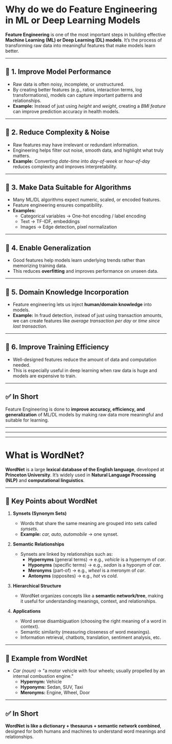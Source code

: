 # Why do we do Feature Engineering in ML or Deep Learning Models

**Feature Engineering** is one of the most important steps in building effective **Machine Learning (ML) or Deep Learning (DL) models**. It’s the process of transforming raw data into meaningful features that make models learn better.  

---

## 🔑 1. Improve Model Performance
- Raw data is often noisy, incomplete, or unstructured.  
- By creating better features (e.g., ratios, interaction terms, log transformations), models can capture important patterns and relationships.  
- **Example:** Instead of just using *height* and *weight*, creating a *BMI feature* can improve prediction accuracy in health models.  

---

## 🔑 2. Reduce Complexity & Noise
- Raw features may have irrelevant or redundant information.  
- Engineering helps filter out noise, smooth data, and highlight what truly matters.  
- **Example:** Converting *date-time* into *day-of-week* or *hour-of-day* reduces complexity and improves interpretability.  

---

## 🔑 3. Make Data Suitable for Algorithms
- Many ML/DL algorithms expect numeric, scaled, or encoded features.  
- Feature engineering ensures compatibility.  
- **Examples:**  
  - Categorical variables → One-hot encoding / label encoding  
  - Text → TF-IDF, embeddings  
  - Images → Edge detection, pixel normalization  

---

## 🔑 4. Enable Generalization
- Good features help models learn underlying trends rather than memorizing training data.  
- This reduces **overfitting** and improves performance on unseen data.  

---

## 🔑 5. Domain Knowledge Incorporation
- Feature engineering lets us inject **human/domain knowledge** into models.  
- **Example:** In fraud detection, instead of just using transaction amounts, we can create features like *average transaction per day* or *time since last transaction.*  

---

## 🔑 6. Improve Training Efficiency
- Well-designed features reduce the amount of data and computation needed.  
- This is especially useful in deep learning when raw data is huge and models are expensive to train.  

---

## ✅ In Short
Feature Engineering is done to **improve accuracy, efficiency, and generalization** of ML/DL models by making raw data more meaningful and suitable for learning.  

---
---
---

# What is WordNet?

**WordNet** is a large **lexical database of the English language**, developed at **Princeton University**. It’s widely used in **Natural Language Processing (NLP)** and **computational linguistics**.  

---

## 🔑 Key Points about WordNet

1. **Synsets (Synonym Sets)**  
   - Words that share the same meaning are grouped into sets called *synsets*.  
   - **Example:** *car, auto, automobile* → one synset.  

2. **Semantic Relationships**  
   - Synsets are linked by relationships such as:  
     - **Hypernyms** (general terms) → e.g., *vehicle* is a hypernym of *car*.  
     - **Hyponyms** (specific terms) → e.g., *sedan* is a hyponym of *car*.  
     - **Meronyms** (part-of) → e.g., *wheel* is a meronym of *car*.  
     - **Antonyms** (opposites) → e.g., *hot* vs *cold*.  

3. **Hierarchical Structure**  
   - WordNet organizes concepts like a **semantic network/tree**, making it useful for understanding meanings, context, and relationships.  

4. **Applications**  
   - Word sense disambiguation (choosing the right meaning of a word in context).  
   - Semantic similarity (measuring closeness of word meanings).  
   - Information retrieval, chatbots, translation, sentiment analysis, etc.  

---

## 🔹 Example from WordNet
- *Car (noun)* → "a motor vehicle with four wheels; usually propelled by an internal combustion engine."  
  - **Hypernym:** Vehicle  
  - **Hyponyms:** Sedan, SUV, Taxi  
  - **Meronyms:** Engine, Wheel, Door  

---

## ✅ In Short
**WordNet is like a dictionary + thesaurus + semantic network combined**, designed for both humans and machines to understand word meanings and relationships.  


